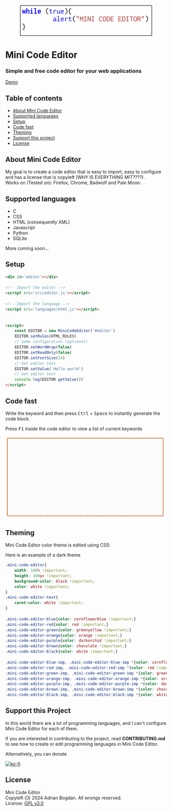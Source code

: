 <div align="center">
	<img src="res/2.png">
</div>

# Mini Code Editor
### Simple and free code editor for your web applications

<a href="https://adrbog.github.io/MiniCodeEditor/" target="_blank">Demo</a>

## Table of contents
- [About Mini Code Editor](#about-mini-code-editor)
- [Supported languages](#supported-languages)
- [Setup](#setup)
- [Code fast](#code-fast)
- [Theming](#theming)
- [Support this project](#support-this-project)
- [License](#license)

## About Mini Code Editor
My goal is to create a code editor that is easy to import, easy to configure and has a license that is copyleft (WHY IS EVERYTHING MIT????).<br>
Works on (Tested on): Firefox, Chrome, Badwolf and Pale Moon.

## Supported languages
- C
- CSS
- HTML (consequently XML)
- Javascript
- Python
- SQLite

More coming soon...

## Setup

```html
<div id='editor'></div>

<!-- Import the editor -->
<script src='src/editor.js'></script>

<!-- Import the language -->
<script src='languages/html.js'></script>


<script>
	const EDITOR = new MiniCodeEditor('#editor')
	EDITOR.setRules(HTML_RULES)
	// Some configuration (optional)
	EDITOR.setWordWrap(false)
	EDITOR.setReadOnly(false)
	EDITOR.setFontSize(24)
	// Set editor text
	EDITOR.setValue('Hello world')
	// Get editor text
	console.log(EDITOR.getValue())
</script>
```

## Code fast

Write the keyword and then press <kbd>Ctrl</kbd> + <kbd>Space</kbd> to instantly generate the code block.


Press <kbd>F1</kbd> inside the code editor to view a list of current keywords


<img width="500px" src="res/1.gif">

## Theming
Mini Code Editor color theme is edited using CSS:

Here is an example of a dark theme
```css
.mini-code-editor{
    width: 100% !important;
    height: 300px !important;
    background-color: black !important;
    color: white !important;
}
.mini-code-editor-text{
    caret-color: white !important;
}

.mini-code-editor-blue{color: cornflowerblue !important;}
.mini-code-editor-red{color: red !important;}
.mini-code-editor-green{color: greenyellow !important;}
.mini-code-editor-orange{color: orange !important;}
.mini-code-editor-purple{color: darkorchid !important;}
.mini-code-editor-brown{color: chocolate !important;}
.mini-code-editor-black{color: white !important;}

.mini-code-editor-blue-imp, .mini-code-editor-blue-imp *{color: cornflowerblue !important;}
.mini-code-editor-red-imp, .mini-code-editor-red-imp *{color: red !important;}
.mini-code-editor-green-imp, .mini-code-editor-green-imp *{color: greenyellow !important;}
.mini-code-editor-orange-imp, .mini-code-editor-orange-imp *{color: orange !important;}
.mini-code-editor-purple-imp, .mini-code-editor-purple-imp *{color: darkorchid !important;}
.mini-code-editor-brown-imp, .mini-code-editor-brown-imp *{color: chocolate !important;}
.mini-code-editor-black-imp, .mini-code-editor-black-imp *{color: white !important;}
```

## Support this Project

In this world there are a lot of programming languages, and I can't configure Mini Code Editor for each of them.

If you are interested in contributing to the project, read **CONTRIBUTING.md** to see how to create or edit programming languages in Mini Code Editor.

Alternatively, you can donate

[![ko-fi](https://ko-fi.com/img/githubbutton_sm.svg)](https://ko-fi.com/adrbog)

## License

Mini Code Editor<br>
Copyleft (Ↄ) 2024 Adrian Bogdan. All wrongs reserved.<br>
License: [GPL v3.0](https://raw.githubusercontent.com/AdrBog/MiniCodeEditor/main/COPYING)
